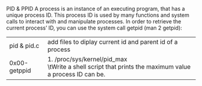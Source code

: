 PID & PPID
A process is an instance of an executing program, that has a unique process ID. This process ID is used by many functions and system calls to interact with and manipulate processes. In order to retrieve the current process’ ID, you can use the system call getpid (man 2 getpid):

<div>
<table>
<tr>
	<td> pid & pid.c </td>
	<td> add files to diplay current id and parent id of a process </td>
</tr>

<tr>                                                                                                                                                                                           
        <td> 0x00-getppid </td>                                                                                                                                                                 
        <td> 1. /proc/sys/kernel/pid_max
	<br/> \tWrite a shell script that prints the maximum value a process ID can be. </td>                                                                                                                   
</tr> 
</table>
</div>
